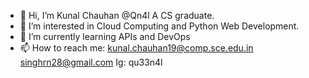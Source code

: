 - 👋 Hi, I’m Kunal Chauhan @Qn4l A CS graduate.
- 👀 I’m interested in Cloud Computing and Python Web Development.
- 🌱 I’m currently learning APIs and DevOps
- 📫 How to reach me: kunal.chauhan19@comp.sce.edu.in
singhrn28@gmail.com
Ig: qu33n4l

<!---
Qn4l/Qn4l is a ✨ special ✨ repository because its `README.md` (this file) appears on your GitHub profile.
You can click the Preview link to take a look at your changes.
--->
